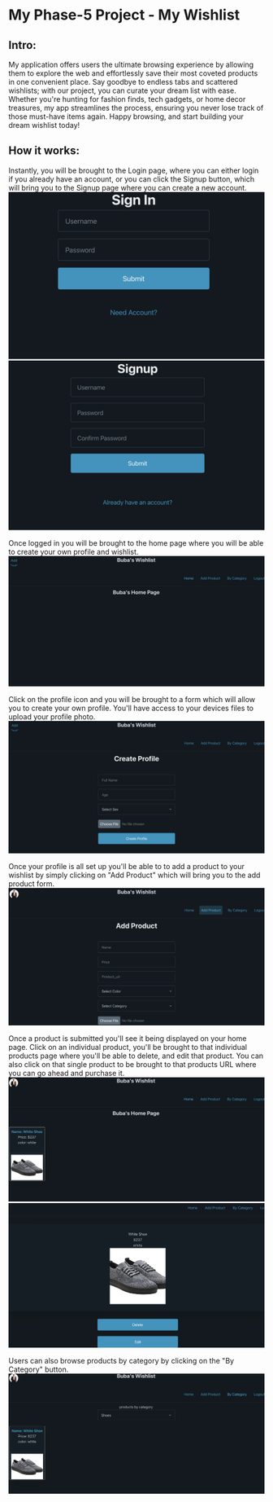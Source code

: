 # My Phase-5 Project - My Wishlist

## Intro:
My application offers users the ultimate browsing experience by allowing them to explore the web and effortlessly save their most coveted products in one convenient place. Say goodbye to endless tabs and scattered wishlists; with our project, you can curate your dream list with ease. Whether you're hunting for fashion finds, tech gadgets, or home decor treasures, my app streamlines the process, ensuring you never lose track of those must-have items again. Happy browsing, and start building your dream wishlist today!

## How it works:
Instantly, you will be brought to the Login page, where you can either login if you already have an account, or you can click the Signup button, which will bring you to the Signup page where you can create a new account.
![image](Sign-in-page.png)
![image](Sign-up-page.png)

Once logged in you will be brought to the home page where you will be able to create your own profile and  wishlist.
![image](Home-page.png)

Click on the profile icon and you will be brought to a form which will allow you to create your own profile. You'll have access to your devices files to upload your profile photo.
![image](Profile-form-page.png)

Once your profile is all set up you'll be able to to add a product to your wishlist by simply clicking on "Add Product" which will bring you to the add product form.
![image](Product-form-page.png)

Once a product is submitted you'll see it being displayed on your home page. Click on an individual product, you'll be brought to that individual products page where you'll be able to delete, and edit that product. You can also click on that single product to be brought to that products URL where you can go ahead and purchase it.
![image](Home-page-with-product.png)
![image](Single-product-page.png)


Users can also browse products by category by clicking on the "By Category" button. 
![image](Products-by-category.png)


